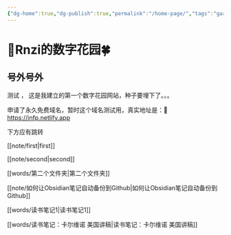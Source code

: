 ```yaml
---
{"dg-home":true,"dg-publish":true,"permalink":"/home-page/","tags":"gardenEntry","dgHomeLink":true,"dgPassFrontmatter":true,"dgShowBacklinks":false,"dgShowLocalGraph":true,"dgShowInlineTitle":false}
---
```




# 🌱Rnzi的数字花园🍀
## 号外号外

测试 ， 这是我建立的第一个数字花园网站，种子要埋下了。。。

申请了永久免费域名，暂时这个域名测试用，真实地址是：💎 https://infp.netlify.app


下方应有跳转

 [[note/first|first]]

[[note/second|second]]

[[words/第二个文件夹|第二个文件夹]]

[[note/如何让Obsidian笔记自动备份到Github|如何让Obsidian笔记自动备份到Github]]

[[words/读书笔记1|读书笔记1]]

[[words/读书笔记：卡尔维诺 美国讲稿|读书笔记：卡尔维诺 美国讲稿]]